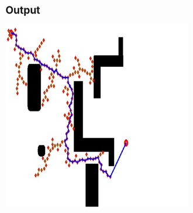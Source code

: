 <h1> Output </h1>
<img src="https://github.com/arpi2003ta/RRT/blob/main/out.jpg" width="500" height="500">

